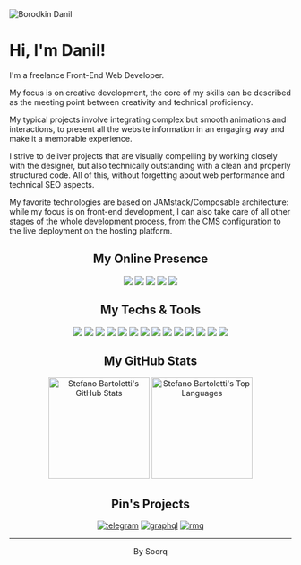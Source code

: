 <img src="static/images/cover.png" alt="Borodkin Danil">

# Hi, I'm Danil!

I'm a freelance Front-End Web Developer.

My focus is on creative development, the core of my skills can be described as the meeting point between creativity and technical proficiency.

My typical projects involve integrating complex but smooth animations and interactions, to present all the website information in an engaging way and make it a memorable experience.

I strive to deliver projects that are visually compelling by working closely with the designer, but also technically outstanding with a clean and properly structured code. All of this, without forgetting about web performance and technical SEO aspects.

My favorite technologies are based on JAMstack/Composable architecture: while my focus is on front-end development, I can also take care of all other stages of the whole development process, from the CMS configuration to the live deployment on the hosting platform.

<h2 align="center">My Online Presence</h2>

<div align="center">

[![](https://img.shields.io/badge/telegram-FEFE7D?style=for-the-badge&logoColor=0f0f0f&logo=telegram)](https://t.me/soorqdanil/)
[![](https://img.shields.io/badge/-vk-FEFE7D?style=for-the-badge&logoColor=0f0f0f&logo=vk)](https://www.vk.com/raevmika/)
[![](https://img.shields.io/badge/-linkedin-FEFE7D?style=for-the-badge&logoColor=0f0f0f&logo=linkedin)](https://www.linkedin.com/in/soorq/)
[![](https://img.shields.io/badge/-instagram-FEFE7D?style=for-the-badge&logoColor=0f0f0f&logo=instagram)](https://www.instagram.com/danilkasqt/)
[![](https://img.shields.io/badge/-gmail-FEFE7D?style=for-the-badge&logoColor=0f0f0f&logo=gmail)](mailto:karpuhinlox12@gmail.com/)

</div>

<h2 align="center">My Techs & Tools</h2>

<div align="center">

![](https://img.shields.io/badge/OS-Linux-FEFE7D?logoColor=ffffff&logo=linux)
![](https://img.shields.io/badge/Editor-Nivm-FEFE7D?logoColor=ffffff&logo=neovim)
![](https://img.shields.io/badge/Design-Figma-FEFE7D?logoColor=ffffff&logo=figma)
![](https://img.shields.io/badge/Code-JavaScript-FEFE7D?logoColor=ffffff&logo=javascript)
![](https://img.shields.io/badge/Code-TypeScript-FEFE7D?logoColor=ffffff&logo=typescript)
![](https://img.shields.io/badge/Style-CSS-FEFE7D?logoColor=ffffff&logo=css3)
![](https://img.shields.io/badge/Style-Sass-FEFE7D?logoColor=ffffff&logo=sass)
![](https://img.shields.io/badge/Framework-React.js-FEFE7D?logoColor=ffffff&logo=react)
![](https://img.shields.io/badge/Framework-Next.js-FEFE7D?logoColor=ffffff&logo=next.js)
![](https://img.shields.io/badge/Lib-Tailwind-FEFE7D?logoColor=ffffff&logo=tailwindcss)
![](https://img.shields.io/badge/Tool-Bash-FEFE7D?logoColor=ffffff&logo=gnu-bash)
![](https://img.shields.io/badge/Platform-Docker-FEFE7D?logoColor=ffffff&logo=docker)
![](https://img.shields.io/badge/Platform-Storybook-FEFE7D?logoColor=ffffff&logo=storyblok)
![](https://img.shields.io/badge/Framework-Angular-FEFE7D?logoColor=ffffff&logo=angular)

</div>

<h2 align="center">My GitHub Stats</h2>

<div align="center">
    <img height="180em" src="https://github-readme-stats.vercel.app/api?username=soorq&count_private=true&show_icons=true&bg_color=1E1A17&title_color=FEFE7D&icon_color=FEFE7D&text_color=dddddd" alt="Stefano Bartoletti's GitHub Stats">
    <img height="180em" src="https://github-readme-stats.vercel.app/api/top-langs/?username=soorq&show_icons=true&bg_color=1E1A17&title_color=FEFE7D&icon_color=FEFE7D&text_color=dddddd&layout=compact&langs_count=6" alt="Stefano Bartoletti's Top Languages">
</div>

<h2 align="center">Pin's Projects</h2>

<div align="center">

[![telegram](https://github-readme-stats.vercel.app/api/pin/?username=soorq&repo=nextjs-telegram-mini-apps&bg_color=1E1A17&title_color=FEFE7D&icon_color=FEFE7D&text_color=dddddd)](https://github.com/soorq/nextjs-telegram-mini-apps)
[![graphql](https://github-readme-stats.vercel.app/api/pin/?username=soorq&repo=nextjs-graphql-tanstack-query&bg_color=1E1A17&title_color=FEFE7D&icon_color=FEFE7D&text_color=dddddd)](https://github.com/soorq/nextjs-graphql-tanstack-query)
[![rmq](https://github-readme-stats.vercel.app/api/pin/?username=soorq&repo=nestjs-rmq-mono&bg_color=1E1A17&title_color=FEFE7D&icon_color=FEFE7D&text_color=dddddd)](https://github.com/soorq/nestjs-rmq-mono)

</div>

---

<p align="center">
	By Soorq
</p>
